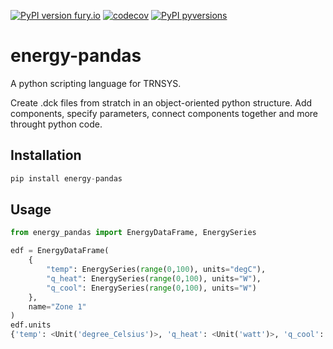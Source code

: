 [![PyPI version fury.io](https://badge.fury.io/py/energy-pandas.svg)](https://pypi.python.org/pypi/energy-pandas/)
[![codecov](https://codecov.io/gh/samuelduchesne/energy-pandas/branch/master/graph/badge.svg?token=kY9pzjlDZJ)](https://codecov.io/gh/samuelduchesne/energy-pandas)
[![PyPI pyversions](https://img.shields.io/pypi/pyversions/energy-pandas.svg)](https://pypi.python.org/pypi/energy-pandas/)

# energy-pandas

A python scripting language for TRNSYS.

Create .dck files from stratch in an object-oriented python structure. Add components,
specify parameters, connect components together and more throught python code.

## Installation

```python
pip install energy-pandas
```

## Usage

```python
from energy_pandas import EnergyDataFrame, EnergySeries

edf = EnergyDataFrame(
    {
        "temp": EnergySeries(range(0,100), units="degC"),
        "q_heat": EnergySeries(range(0,100), units="W"), 
        "q_cool": EnergySeries(range(0,100), units="W")
    },
    name="Zone 1"
)
edf.units
{'temp': <Unit('degree_Celsius')>, 'q_heat': <Unit('watt')>, 'q_cool': <Unit('watt')>}
```
